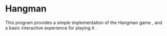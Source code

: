 # Hangman

This program provides a simple implementation of the Hangman game , and a basic interactive experience for playing it .

